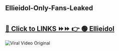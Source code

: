 
 ## Ellieidol-Only-Fans-Leaked

# <h2><a href="https://clipsfans.com/Ellieidol&ref=git">🔗 Click to LINKS ⏩⏩ 👉 🟢 Ellieidol </a></h2>

<a href="https://clipsfans.com/Ellieidol&ref=git" rel="nofollow" data-target="animated-image.originalLink"><img src="https://i.ibb.co.com/xMMVF88/686577567.gif" alt="Viral Video Original" style="max-width: 100%; display: inline-block;" data-target="animated-image.originalImage"></a>
